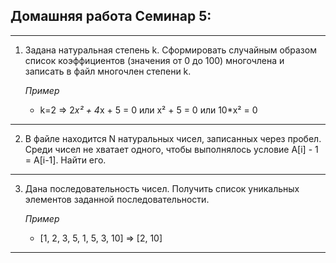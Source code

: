 ## Домашняя работа Семинар 5:
---
1.	Задана натуральная степень k. Сформировать случайным образом список коэффициентов (значения от 0 до 100) многочлена и записать в файл многочлен степени k. 

    *Пример* 
    * k=2   =>   2*x² + 4*x + 5 = 0 или x² + 5 = 0 или 10*x² = 0
---
2. В файле находится N натуральных чисел, записанных через пробел. Среди чисел не хватает одного, чтобы выполнялось условие A[i] - 1 = A[i-1]. Найти его.
---
3. Дана последовательность чисел. Получить список уникальных элементов заданной последовательности.

    *Пример*
    * [1, 2, 3, 5, 1, 5, 3, 10] => [2, 10]

---